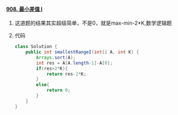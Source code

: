 #### [908. 最小差值 I](https://leetcode-cn.com/problems/smallest-range-i/)

1. 这道题的结果其实超级简单，不是0，就是max-min-2*K,数学逻辑题

2. 代码

   ```java
   class Solution {
       public int smallestRangeI(int[] A, int K) {
           Arrays.sort(A);
           int res = A[A.length-1]-A[0];
           if(res>2*K){
               return res-2*K;
           }
           else{
               return 0;
           }
       }
   }
   ```

   

